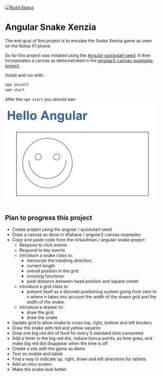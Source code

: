 [![Build Status][travis-badge]][travis-badge-url]

# Angular Snake Xenzia

The end goal of this project is to emulate the Snake Xenzia game as seen on
the Nokia X1 phone.

So far this project was initiated using the [Angular quickstart seed](https://angular.io/docs/ts/latest/quickstart.html). It then incorporates
a canvas as demonstrated in the [angular2-canvas-examples project](https://github.com/sflahave/angular2-canvas-examples).

Install and run with:

```bash
npm install
npm start
```

After the `npm start` you should see:
![App running](./site/img/00_npmstart.png)

## Plan to progress this project
* Create project using the angular / quickstart seed
* Draw a canvas as done in sflahave / angular2-canvas-examples
* Copy and paste code from the nirkaufman / angular-snake project
  - Respond to click events
  - Respond to key events
  - introduce a snake class to:
      - memorize the traveling direction,
      - current length
      - overall position in the grid
      - crossing functions
      - pixel distance between head position and square center
  - introduce a grid class to:
      - present itself as a discreet positioning system going from zero to n
        where n takes into account the width of the drawn grid and the width of
        the snake.
  - introduce a drawer to:
      - draw the grid
      - draw the snake
* Update grid to allow snake to cross top, right, bottom and left borders
* Draw the snake with red and yellow squares
* Drop one big red dot of food for every 5 standard dots consumed
* Add a timer to the big red dot, reduce bonus points, as time goes, and
  make big red dot disappear when the time is off
* Create a site with the game as demo
* Test on mobile and tablet
* Find a way to indicate up, right, down and left directions for tablets
* Add an intro screen
* Make the snake look better

[angular-testing-guide]:
https://angular.io/docs/ts/latest/guide/testing.html#!#atu-apis

[angular-testing-guide-gerard-sans]:
https://medium.com/google-developer-experts/angular-2-testing-guide-a485b6cb1ef0#.dag7emp4q

[svg-canvas-in-angular2]:
https://teropa.info/blog/2016/12/12/graphics-in-angular-2.html


[travis-badge]: https://travis-ci.org/adelinor/angular-snake-xenzia.svg?branch=master
[travis-badge-url]: https://travis-ci.org/adelinor/angular-snake-xenzia
